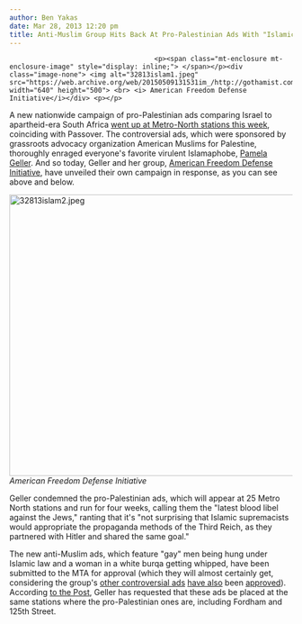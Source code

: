 ```yaml
---
author: Ben Yakas
date: Mar 28, 2013 12:20 pm
title: Anti-Muslim Group Hits Back At Pro-Palestinian Ads With "Islamic Apartheid" Campaign
---
```


	
										<p><span class="mt-enclosure mt-enclosure-image" style="display: inline;"> </span></p><div class="image-none"> <img alt="32813islam1.jpeg" src="https://web.archive.org/web/20150509131531im_/http://gothamist.com/attachments/byakas/32813islam1.jpeg" width="640" height="500"> <br> <i> American Freedom Defense Initiative</i></div> <p></p>

<p>A new nationwide campaign of pro-Palestinian ads comparing Israel to apartheid-era South Africa <a href="https://web.archive.org/web/20150509131531/http://gothamist.com/2013/03/27/controversial_pro-palestine_ads_wen.php">went up at Metro-North stations this week</a>, coinciding with Passover. The controversial ads, which were sponsored by grassroots advocacy organization American Muslims for Palestine, thoroughly enraged everyone&apos;s favorite virulent Islamaphobe, <a href="https://web.archive.org/web/20150509131531/http://gothamist.com/tags/pamelageller">Pamela Geller</a>. And so today, Geller and her group, <a href="https://web.archive.org/web/20150509131531/http://freedomdefense.typepad.com/">American Freedom Defense Initiative</a>, have unveiled their own campaign in response, as you can see above and below.</p>

<p><span class="mt-enclosure mt-enclosure-image" style="display: inline;"> </span></p><div class="image-none"> <img alt="32813islam2.jpeg" src="https://web.archive.org/web/20150509131531im_/http://gothamist.com/attachments/byakas/32813islam2.jpeg" width="640" height="500"> <br> <i> American Freedom Defense Initiative</i></div> <p></p>

<p>Geller condemned the pro-Palestinian ads, which will appear at 25 Metro North stations and run for four weeks, calling them the &quot;latest blood libel against the Jews,&quot; ranting that it&apos;s &quot;not surprising that Islamic supremacists would appropriate the propaganda methods of the Third Reich, as they partnered with Hitler and shared the same goal.&quot; </p>

<p>The new anti-Muslim ads, which feature &quot;gay&quot; men being hung under Islamic law and a  woman in a white burqa getting whipped, have been submitted to the MTA for approval (which they will almost certainly get, considering the group&apos;s <a href="https://web.archive.org/web/20150509131531/http://gothamist.com/2012/07/12/controversy_over_pro-palestine_ads.php">other controversial ads</a> <a href="https://web.archive.org/web/20150509131531/http://gothamist.com/2012/07/20/judge_mta_violated_first_amendment.php">have also</a> been <a href="https://web.archive.org/web/20150509131531/http://gothamist.com/2012/09/25/vandals_label_hateful_subway_ads_ha.php">approved</a>). According <a href="https://web.archive.org/web/20150509131531/http://www.nypost.com/p/news/local/pro_israel_group_launches_new_TL0ss1fkxRY8Zw5W5yDlVO">to the Post</a>, Geller has requested that these ads be placed at the same stations where the pro-Palestinian ones are, including Fordham and 125th Street. </p>					
										
									
				